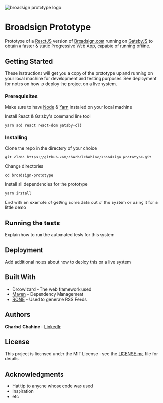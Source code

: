 ![broadsign prototype logo](https://user-images.githubusercontent.com/14867027/44469280-202a1700-a5f5-11e8-8214-2420517d07cf.png)

# Broadsign Prototype

Prototype of a [ReactJS](https://reactjs.org) version of [Broadsign.com](https://broadsign.com) running on [GatsbyJS](https://www.gatsbyjs.org) to obtain a faster & static Progressive Web App, capable of running offline.

## Getting Started

These instructions will get you a copy of the prototype up and running on your local machine for development and testing purposes. See deployment for notes on how to deploy the project on a live system.

### Prerequisites

Make sure to have [Node](https://nodejs.org/) & [Yarn](https://yarnpkg.com/) installed on your local machine

Install React & Gatsby's command line tool
```
yarn add react react-dom gatsby-cli
```

### Installing

Clone the repo in the directory of your choice
```
git clone https://github.com/charbelchahine/broadsign-prototype.git
```
Change directories
```
cd broadsign-prototype
```

Install all dependencies for the prototype
```
yarn install
```

End with an example of getting some data out of the system or using it for a little demo

## Running the tests

Explain how to run the automated tests for this system

## Deployment

Add additional notes about how to deploy this on a live system

## Built With

* [Dropwizard](http://www.dropwizard.io/1.0.2/docs/) - The web framework used
* [Maven](https://maven.apache.org/) - Dependency Management
* [ROME](https://rometools.github.io/rome/) - Used to generate RSS Feeds

## Authors

**Charbel Chahine** - [LinkedIn](https://www.linkedin.com/in/charbelchahine/)

## License

This project is licensed under the MIT License - see the [LICENSE.md](LICENSE.md) file for details

## Acknowledgments

* Hat tip to anyone whose code was used
* Inspiration
* etc
